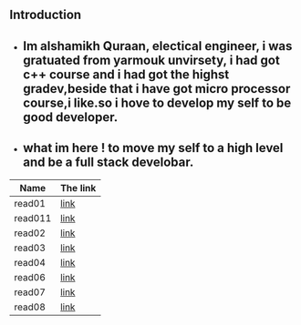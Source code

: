 ## Introduction

- ## Im alshamikh Quraan, electical engineer, i was gratuated from yarmouk unvirsety, i had got c++ course and i had got the highst gradev,beside that i have got micro processor course,i like.so i hove to develop my self to be good developer.
- ## what im here ! to move my self to a high level and be a full stack develobar.

 Name    |  The link
 --------|  -------- 
 read01  | [link](Read01) 
 read011 | [link](read011)
 read02  | [link](read02)
 read03  | [link](read03)
 read04  | [link](read04)
 read06  | [link](read06)
 read07  | [link](read07)
 read08  | [link](read08)